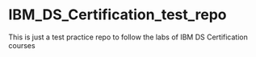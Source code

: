 # IBM_DS_Certification_test_repo
This is just a test practice repo to follow the labs of IBM DS Certification courses

